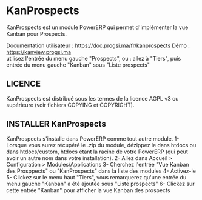 # KanProspects

KanProspects est un module PowerERP qui permet d'implémenter la vue Kanban pour Prospects.

Documentation utilisateur : https://doc.progsi.ma/fr/kanprospects
Démo : https://kanview.progsi.ma  
utilisez l'entrée du menu gauche "Prospects", ou :
allez à "Tiers", puis entrée du menu gauche "Kanban" sous "Liste prospects"


## LICENCE

KanProspects est distribué sous les termes de la licence AGPL v3 ou supérieure (voir fichiers COPYING et COPYRIGHT).


## INSTALLER KanProspects

KanProspects s'installe dans PowerERP comme tout autre module.
1- Lorsque vous aurez récupéré le .zip du module, dézippez le dans htdocs ou dans htdocs/custom, 
htdocs étant la racine de votre PowerERP (qui peut avoir un autre nom dans votre installation).
2- Allez dans Accueil > Configuration > Modules/Applications
3- Cherchez l'entrée "Vue Kanban des Prosppects" ou "KanProspects" dans la liste des modules
4- Activez-le
5- Clickez sur le menu haut "Tiers", vous remarquerez qu'une entrée du menu gauche "Kanban" a été ajoutée sous "Liste prospects"
6- Clickez sur cette entrée "Kanban" pour afficher la vue Kanban des prospects






